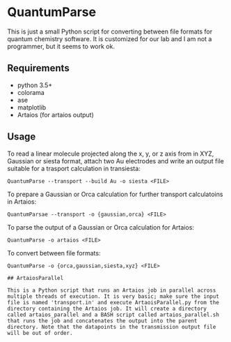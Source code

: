 # QuantumParse

This is just a small Python script for converting between file formats for quantum chemistry software. 
It is customized for our lab and I am not a programmer, but it seems to work ok.

## Requirements
- python 3.5+
- colorama
- ase
- matplotlib
- Artaios (for artaios output)

## Usage

To read a linear molecule projected along the x, y, or z axis from <FILE> in XYZ, Gaussian or siesta format, attach
two Au electrodes and write an output file suitable for a trasport calculation in transiesta:
```
QuantumParse --transport --build Au -o siesta <FILE>
```

To prepare a Gaussian or Orca calculation for further transport calculatoins in Artaios:
```
QuantumParsae --transport -o {gaussian,orca} <FILE>
```

To parse the output of a Gaussian or Orca calculation for Artaios:
```
QuantumParse -o artaios <FILE>
```

To convert between file formats:
```
QuantumParse -o {orca,gaussian,siesta,xyz} <FILE>

## ArtaiosParallel

This is a Python script that runs an Artaios job in parallel across multiple threads of execution. It is very basic; make sure the input file is named 'transport.in' and execute ArtaoisParallel.py from the directory containing the Artaios job. It will create a directory called artaios_parallel and a BASH script called artaios_parallel.sh that runs the job and concatenates the output into the parent directory. Note that the datapoints in the transmission output file will be out of order.
